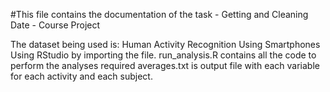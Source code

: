 #This file contains the documentation of the task - Getting and Cleaning Date - Course Project

The dataset being used is: Human Activity Recognition Using Smartphones
Using RStudio by importing the file.
run_analysis.R contains all the code to perform the analyses required
averages.txt is output file with   each variable for each activity and each subject.
